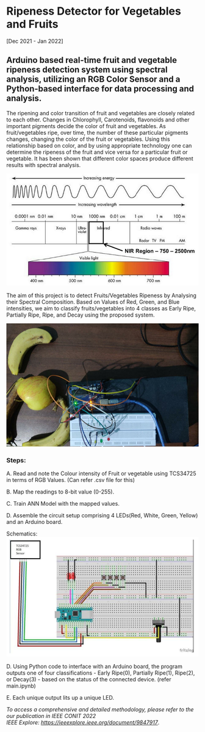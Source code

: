 # Ripeness Detector for Vegetables and Fruits
[Dec 2021 - Jan 2022] 

## Arduino based real-time fruit and vegetable ripeness detection system using spectral analysis, utilizing an RGB Color Sensor and a Python-based interface for data processing and analysis.

The ripening and color transition of fruit and vegetables are closely related to each other. Changes in Chlorophyll, Carotenoids, flavonoids and other important pigments decide the color of fruit and vegetables. As fruit/vegetables ripe, over time, the number of these particular pigments changes, changing the color of the fruit or vegetables. Using this relationship based on color, and by using appropriate technology one can determine the ripeness of the fruit and vice versa for a particular fruit or vegetable. It has been shown that different color spaces produce different results with spectral analysis.

![alt text](https://github.com/jayant1211/Ripeness-Detector-for-Vegetables-and-Fruits/blob/main/rsc/img.jpg)


The aim of this project is to detect Fruits/Vegetables Ripeness by Analysing their Spectral Composition. Based on Values of Red, Green, and Blue intensities, we aim to classify fruits/vegetables into 4 classes as Early Ripe, Partially Ripe, Ripe, and Decay using the proposed system.

![alt text](https://github.com/jayant1211/Ripeness-Detector-for-Vegetables-and-Fruits/blob/main/rsc/Screenshot%202023-04-26%20194012.png)

### Steps:
A. Read and note the Colour intensity of Fruit or vegetable using TCS34725 in terms of RGB Values. (Can refer .csv file for this)

B. Map the readings to 8-bit value (0-255).

C. Train ANN Model with the mapped values.

D. Assemble the circuit setup comprising 4 LEDs(Red, White, Green, Yellow) and an Arduino board.

Schematics:
![alt text](https://github.com/jayant1211/Ripeness-Detector-for-Vegetables-and-Fruits/blob/main/rsc/Screenshot%202023-04-26%20194651.png)

D. Using Python code to interface with an Arduino board, the program outputs one of four classifications - Early Ripe(0), Partially Ripe(1), Ripe(2), or Decay(3) - based on the status of the connected device. (refer main.ipynb)

E. Each unique output lits up a unique LED.


<i>To access a comprehensive and detailed methodology, please refer to the our publication in IEEE CONIT 2022<br>
IEEE Explore: https://ieeexplore.ieee.org/document/9847917</i>.
